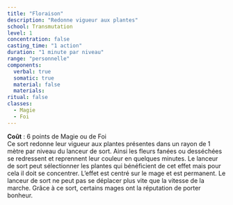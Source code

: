 ```yaml
---
title: "Floraison"
description: "Redonne vigueur aux plantes"
school: Transmutation
level: 1
concentration: false
casting_time: "1 action"
duration: "1 minute par niveau"
range: "personnelle"
components:
  verbal: true
  somatic: true
  material: false
  materials:
ritual: false
classes:
  - Magie
  - Foi
---
```

**Coût** : 6 points de Magie ou de Foi  
Ce sort redonne leur vigueur aux plantes présentes dans un rayon de 1 mètre par niveau du lanceur de sort. Ainsi les fleurs fanées ou desséchées se redressent et reprennent leur couleur en quelques minutes. Le lanceur de sort peut sélectionner les plantes qui bénéficient de cet effet mais pour cela il doit se concentrer. L’effet est centré sur le mage et est permanent. Le lanceur de sort ne peut pas se déplacer plus vite que la vitesse de la marche. Grâce à ce sort, certains mages ont la réputation de porter bonheur.
